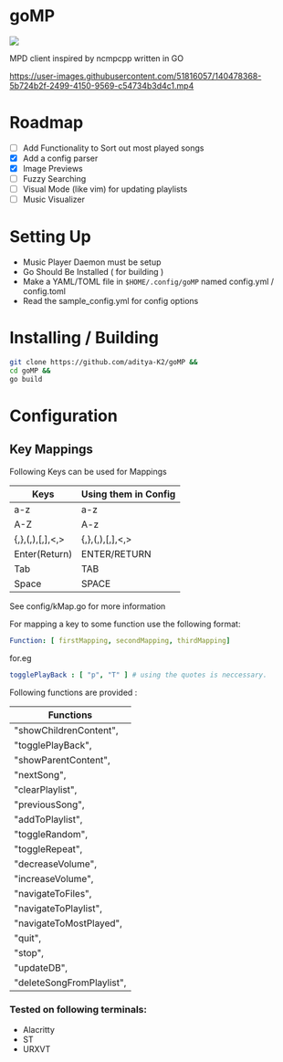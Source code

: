 # goMP

![](https://img.shields.io/badge/status-alpha-red)

 MPD client inspired by ncmpcpp written in GO

https://user-images.githubusercontent.com/51816057/140478368-5b724b2f-2499-4150-9569-c54734b3d4c1.mp4

# Roadmap

- [ ] Add Functionality to Sort out most played songs
- [x] Add a config parser
- [x] Image Previews
- [ ] Fuzzy Searching
- [ ] Visual Mode (like vim) for updating playlists
- [ ] Music Visualizer

# Setting Up

- Music Player Daemon must be setup
- Go Should Be Installed ( for building )
- Make a YAML/TOML file in ``$HOME/.config/goMP`` named config.yml / config.toml
- Read the sample_config.yml for config options

# Installing / Building

```bash
git clone https://github.com/aditya-K2/goMP &&
cd goMP &&
go build
```

# Configuration

## Key Mappings

Following Keys can be used for Mappings

| Keys            | Using them in Config  |
|-----------------|-----------------------|
| a-z             | a-z                   |
| A-Z             | A-z                   |
| {,},(,),[,],<,> | {,},(,),[,],<,>       |
| Enter(Return)   | ENTER/RETURN          |
| Tab             | TAB                   |
| Space           | SPACE                 |

See config/kMap.go for more information

For mapping a key to some function use the following format:


```yml
Function: [ firstMapping, secondMapping, thirdMapping]
```
for.eg


```yml
togglePlayBack : [ "p", "T" ] # using the quotes is neccessary.
```

Following functions are provided :

|          Functions                 |
|------------------------------------|
|    "showChildrenContent",          |
|    "togglePlayBack",               |
|    "showParentContent",            |
|    "nextSong",                     |
|    "clearPlaylist",                |
|    "previousSong",                 |
|    "addToPlaylist",                |
|    "toggleRandom",                 |
|    "toggleRepeat",                 |
|    "decreaseVolume",               |
|    "increaseVolume",               |
|    "navigateToFiles",              |
|    "navigateToPlaylist",           |
|    "navigateToMostPlayed",         |
|    "quit",                         |
|    "stop",                         |
|    "updateDB",                     |
|    "deleteSongFromPlaylist",       |

### Tested on following terminals:

- Alacritty
- ST
- URXVT
